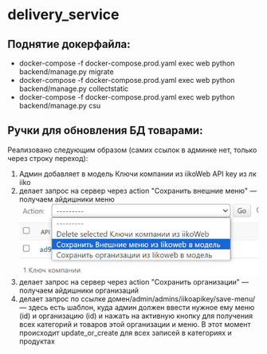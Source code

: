 # delivery_service

## Поднятие докерфайла:
- docker-compose -f docker-compose.prod.yaml exec web python backend/manage.py migrate
- docker-compose -f docker-compose.prod.yaml exec web python backend/manage.py collectstatic
- docker-compose -f docker-compose.prod.yaml exec web python backend/manage.py csu

## Ручки для обновления БД товарами:
Реализовано следующим образом (самих ссылок в админке нет, только через строку переход):
1) Админ добавляет в модель Ключи компании из iikoWeb API key из лк iiko
2) делает запрос на сервер через action "Сохранить внешние меню"  — получаем айдишники меню
![img.png](img.png)
3) делает запрос на сервер через action "Сохранить организации" — получаем айдишники организаций
4) делает запрос по ссылке домен/admin/admins/iikoapikey/save-menu/ — здесь есть шаблон, куда админ должен ввести нужное ему меню (id) и организацию (id) и нажать на активную кнопку для получения всех категорий и товаров этой организации и меню. В этот момент происходит update_or_create для всех записей в категориях и продуктах


